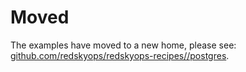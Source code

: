 # Moved

The examples have moved to a new home, please see: [github.com/redskyops/redskyops-recipes//postgres](https://github.com/redskyops/redskyops-recipes/tree/master/postgres).

